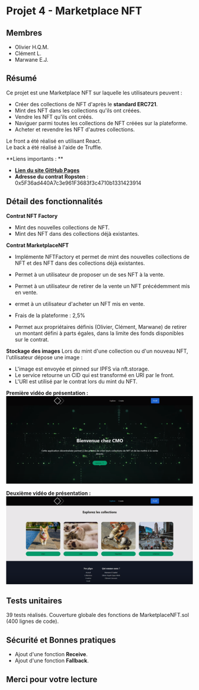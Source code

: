# Projet 4 - Marketplace NFT

## **Membres**
+ Olivier H.Q.M.
+ Clément L.
+ Marwane E.J.

## **Résumé**
Ce projet est une Marketplace NFT sur laquelle les utilisateurs peuvent :
+ Créer des collections de NFT d'après le **standard ERC721**.
+ Mint des NFT dans les collections qu'ils ont créées.
+ Vendre les NFT qu'ils ont créés.
+ Naviguer parmi toutes les collections de NFT créées sur la plateforme.
+ Acheter et revendre les NFT d'autres collections.

Le front a été réalisé en utilisant React.  
Le back a été réalisé à l'aide de Truffle.  

**Liens importants : ** 

+ [**Lien du site GitHub Pages**](https://raven254.github.io/Projet-4_Marketplace_NFT/)    
+ **Adresse du contrat Ropsten** : 0x5F36ad440A7c3e961F3683f3c4710b1331423914



## **Détail des fonctionnalités**
**Contrat NFT Factory**  
+ Mint des nouvelles collections de NFT.
+ Mint des NFT dans des collections déjà existantes. 

**Contrat MarketplaceNFT**  
+ Implémente NFTFactory et permet de mint des nouvelles collections de NFT et des NFT dans des collections déjà existantes.
+ Permet à un utilisateur de proposer un de ses NFT à la vente.
+ Permet à un utilisateur de retirer de la vente un NFT précédemment mis en vente.
+ ermet à un utilisateur d'acheter un NFT mis en vente.

+ Frais de la plateforme : 2,5%
+ Permet aux propriétaires définis (Olivier, Clément, Marwane) de retirer un montant défini à parts égales, dans la limite des fonds disponibles sur le contrat.

**Stockage des images**
Lors du mint d'une collection ou d'un nouveau NFT, l'utilisateur dépose une image :
+ L'image est envoyée et pinned sur IPFS via nft.storage.
+ Le service retourne un CID qui est transformé en URI par le front.
+ L'URI est utilisé par le contrat lors du mint du NFT.


**Première vidéo de présentation :** 
[![Vidéo de présentation 1](./Interface_CMO_1.png)](https://www.loom.com/share/1247eb1b3a024875919689daa74d01aa)

**Deuxième vidéo de présentation :**  
[![Vidéo de présentation 2](./Interface_CMO_2.png)](https://www.loom.com/share/3b4e8a4ad8f241eaa122b8c86961a287)

## **Tests unitaires**
39 tests réalisés.
Couverture globale des fonctions de MarketplaceNFT.sol (400 lignes de code).

## **Sécurité et Bonnes pratiques**
+ Ajout d'une fonction **Receive**.  
+ Ajout d'une fonction **Fallback**.  

## **Merci pour votre lecture**